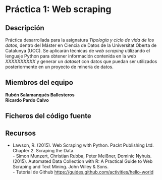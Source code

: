 # Práctica 1: Web scraping

## Descripción

Práctica desarrollada para la asignatura _Tipología y ciclo de vida de los datos_, dentro del Máster en Ciencia de Datos de la Universitat Oberta de Catalunya (UOC). Se aplicarán técnicas de _web scraping_ utilizando el lenguaje  Python para obtener información contenida en la web _XXXXXXXXXX_ y generar un _dataset_ con datos que puedan ser utilizados posteriormente en un proyecto de minería de datos.

## Miembros del equipo

**Rubén Salamanqués Ballesteros**<br />
**Ricardo Pardo Calvo**

## Ficheros del código fuente


## Recursos

- Lawson, R. (2015). Web Scraping with Python. Packt Publishing Ltd. Chapter 2. Scraping the Data.
<br />- Simon Munzert, Christian Rubba, Peter Meißner, Dominic Nyhuis. (2015). Automated Data Collection with R: A Practical Guide to Web Scraping and Text Mining. John Wiley & Sons.
<br />- Tutorial de Github https://guides.github.com/activities/hello-world
